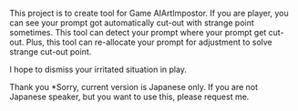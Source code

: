 This project is to create tool for Game AIArtImpostor.
If you are player, you can see your prompt got automatically cut-out with strange point sometimes.
This tool can detect your prompt where your prompt get cut-out.
Plus, this tool can re-allocate your prompt for adjustment to solve strange cut-out point.

I hope to dismiss your irritated situation in play.

Thank you
*Sorry, current version is Japanese only. If you are not Japanese speaker, but you want to use this, please request me.
